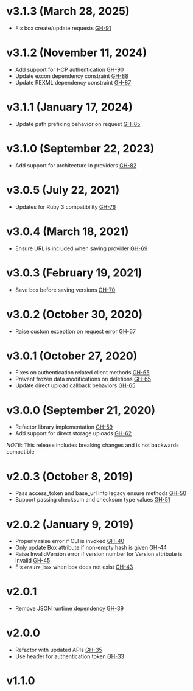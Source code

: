 # v3.1.3 (March 28, 2025)

* Fix box create/update requests [GH-91](https://github.com/hashicorp/vagrant_cloud/pull/91)

# v3.1.2 (November 11, 2024)

* Add support for HCP authentication [GH-90](https://github.com/hashicorp/vagrant_cloud/pull/88)
* Update excon dependency constraint [GH-88](https://github.com/hashicorp/vagrant_cloud/pull/88)
* Update REXML dependency constraint [GH-87](https://github.com/hashicorp/vagrant_cloud/pull/87)

# v3.1.1 (January 17, 2024)

* Update path prefixing behavior on request [GH-85](https://github.com/hashicorp/vagrant_cloud/pull/85)

# v3.1.0 (September 22, 2023)

* Add support for architecture in providers [GH-82](https://github.com/hashicorp/vagrant_cloud/pull/82)

# v3.0.5 (July 22, 2021)

* Updates for Ruby 3 compatibility [GH-76](https://github.com/hashicorp/vagrant_cloud/pull/76)

# v3.0.4 (March 18, 2021)

* Ensure URL is included when saving provider [GH-69](https://github.com/hashicorp/vagrant_cloud/pull/69)

# v3.0.3 (February 19, 2021)

* Save box before saving versions [GH-70](https://github.com/hashicorp/vagrant_cloud/pull/70)

# v3.0.2 (October 30, 2020)

* Raise custom exception on request error [GH-67](https://github.com/hashicorp/vagrant_cloud/pull/67)

# v3.0.1 (October 27, 2020)

* Fixes on authentication related client methods [GH-65](https://github.com/hashicorp/vagrant_cloud/pull/65)
* Prevent frozen data modifications on deletions [GH-65](https://github.com/hashicorp/vagrant_cloud/pull/65)
* Update direct upload callback behaviors [GH-65](https://github.com/hashicorp/vagrant_cloud/pull/65)

# v3.0.0 (September 21, 2020)

* Refactor library implementation [GH-59](https://github.com/hashicorp/vagrant_cloud/pull/59)
* Add support for direct storage uploads [GH-62](https://github.com/hashicorp/vagrant_cloud/pull/62)

_NOTE_: This release includes breaking changes and is not backwards compatible

# v2.0.3 (October 8, 2019)

* Pass access_token and base_url into legacy ensure methods [GH-50](https://github.com/hashicorp/vagrant_cloud/pull/50)
* Support passing checksum and checksum type values [GH-51](https://github.com/hashicorp/vagrant_cloud/pull/51)

# v2.0.2 (January 9, 2019)

* Properly raise error if CLI is invoked [GH-40](https://github.com/hashicorp/vagrant_cloud/pull/40)
* Only update Box attribute if non-empty hash is given [GH-44](https://github.com/hashicorp/vagrant_cloud/pull/44)
* Raise InvalidVersion error if version number for Version attribute is invalid [GH-45](https://github.com/hashicorp/vagrant_cloud/pull/45)
* Fix `ensure_box` when box does not exist [GH-43](https://github.com/hashicorp/vagrant_cloud/pull/43)

# v2.0.1

* Remove JSON runtime dependency [GH-39](https://github.com/hashicorp/vagrant_cloud/pull/39)

# v2.0.0

* Refactor with updated APIs [GH-35](https://github.com/hashicorp/vagrant_cloud/pull/35)
* Use header for authentication token [GH-33](https://github.com/hashicorp/vagrant_cloud/pull/33)

# v1.1.0
